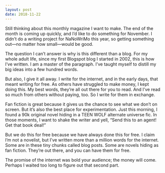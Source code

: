 ```yaml
---
layout: post
date: 2018-11-22
---
```


Still thinking about this monthly magazine I want to make. The end of the month is coming up quickly, and I’d like to do something for November. I didn’t do a writing project for NaNoWriMo this year, so getting something out—no matter how small—would be good. 

The question I can’t answer is why is this different than a blog. For my whole adult life, since my first Blogspot blog I started in 2002, this is how I’ve written. I am a master of the paragraph. I’ve taught myself to distill my big ideas into a few hundred words. 

But also, I give it all away. I write for the internet, and in the early days, that meant writing for free. As others have struggled to make money, I kept doing this. My best words, they’re all out there for you to read. And I’ve read so much from others without paying, too. So I write for them in exchange. 

Fan fiction is great because it gives us the chance to see what we don’t on screen. But it’s also the best place for experimentation. Just this morning, I found a 90k original novel hiding in a TEEN WOLF alternate universe fic. In those moments, I want to shake the writer and yell, “Send this to an agent! Get that book deal!”

But we do this for free because we have always done this for free. I claim I’m not a novelist, but I’ve written more than a million words for the internet. Some are in these tiny chunks called blog posts. Some are novels hiding as fan fiction. They’re out there, and you can have them for free. 

The promise of the internet was bold your audience; the money will come. Perhaps I waited too long to figure out that second part. 
